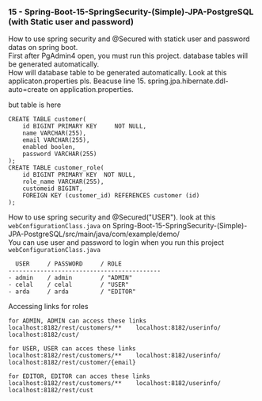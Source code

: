 ### 15 - Spring-Boot-15-SpringSecurity-(Simple)-JPA-PostgreSQL (with Static user and password)
How to use spring security and @Secured with statick user and password datas on spring boot.<br/> 
First after PgAdmin4 open, you must run this project. database tables will be generated automatically. <br/>
How will database table to be generated automatically. Look at this applicaton.properties pls. Beacuse line 15. spring.jpa.hibernate.ddl-auto=create on application.properties.<br/>

but table is here
``` 
CREATE TABLE customer(
    id BIGINT PRIMARY KEY     NOT NULL,
    name VARCHAR(255),
    email VARCHAR(255),
    enabled boolen,
    password VARCHAR(255)
);
CREATE TABLE customer_role(
    id BIGINT PRIMARY KEY  NOT NULL,
    role_name VARCHAR(255),
    customeid BIGINT,
    FOREIGN KEY (customer_id) REFERENCES customer (id)
);
``` 
How to use spring security and @Secured("USER"). look at this `webConfigurationClass.java` on Spring-Boot-15-SpringSecurity-(Simple)-JPA-PostgreSQL/src/main/java/com/example/demo/   <br>
You can use user and password to login when you run this project
`webConfigurationClass.java`
``` 
  USER     / PASSWORD     / ROLE
-------------------------------------------
- admin    / admin        / "ADMIN"
- celal    / celal        / "USER"
- arda     / arda         / "EDITOR"
``` 
Accessing links for roles
``` 
for ADMIN, ADMIN can access these links
localhost:8182/rest/customers/**    localhost:8182/userinfo/    localhost:8182/cust/

for USER, USER can acces these links
localhost:8182/rest/customers/**    localhost:8182/userinfo/    localhost:8182/rest/customer/{email}

for EDITOR, EDITOR can acces these links
localhost:8182/rest/customers/**    localhost:8182/userinfo/    localhost:8182/rest/cust
``` 

